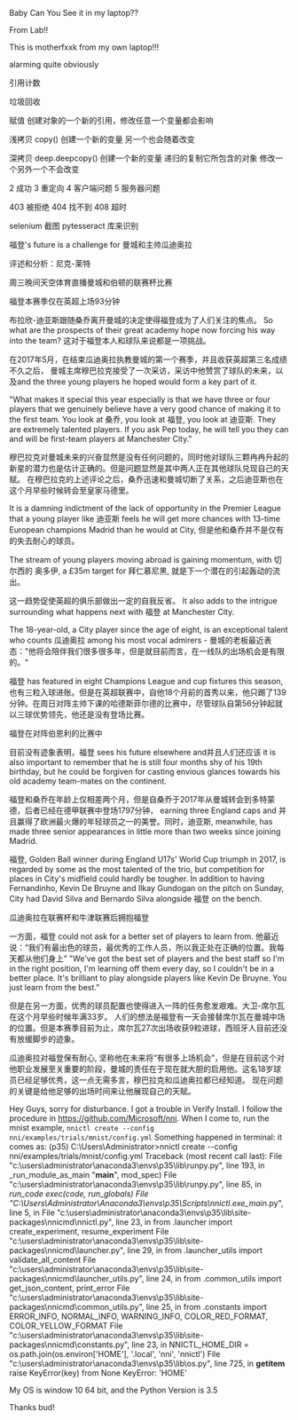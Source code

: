 Baby Can You See it in my laptop??

From Lab!!


This is motherfxxk from my own laptop!!!


alarming
quite obviously 

引用计数

垃圾回收

赋值 创建对象的一个新的引用，修改任意一个变量都会影响


浅拷贝 copy() 创建一个新的变量 另一个也会随着改变

深拷贝 deep.deepcopy() 创建一个新的变量 递归的复制它所包含的对象 修改一个另外一个不会改变 

2 成功
3 重定向
4 客户端问题
5 服务器问题

403 被拒绝
404 找不到
408 超时

selenium 截图
pytesseract 库来识别










  福登's future is a challenge for 曼城和主帅瓜迪奥拉

评述和分析：尼克-莱特



周三晚间天空体育直播曼城和伯顿的联赛杯比赛
 

福登本赛季仅在英超上场93分钟

布拉欣-迪亚斯跟随桑乔离开曼城的决定使得福登成为了人们关注的焦点。 So what are the prospects of their great academy hope now forcing his way into the team? 这对于福登本人和球队来说都是一项挑战。

在2017年5月，在结束瓜迪奥拉执教曼城的第一个赛季，并且收获英超第三名成绩不久之后，  曼城主席穆巴拉克接受了一次采访，采访中他赞赏了球队的未来，以及and the three young players he hoped would form a key part of it.

"What makes it special this year especially is that we have three or four players that we genuinely believe have a very good chance of making it to the first team. You look at 桑乔, you look at  福登, you look at 迪亚斯. They are extremely talented players. If you ask Pep today, he will tell you they can and will be first-team players at Manchester City."

穆巴拉克对曼城未来的兴奋显然是没有任何问题的，同时他对球队三颗冉冉升起的新星的潜力也是估计正确的。但是问题显然是其中两人正在其他球队兑现自己的天赋。 在穆巴拉克的上述评论之后，桑乔迅速和曼城切断了关系，之后迪亚斯也在这个月早些时候转会至皇家马德里。

It is a damning indictment of the lack of opportunity in the Premier League that a young player like 迪亚斯 feels he will get more chances with 13-time European champions Madrid than he would at City, 但是他和桑乔并不是仅有的失去耐心的球员。

The stream of young players moving abroad is gaining momentum, with 切尔西的 奥多伊, a £35m target for 拜仁慕尼黑, 就是下一个潜在的引起轰动的流出。

这一趋势促使英超的俱乐部做出一定的自我反省。 It also adds to the intrigue surrounding what happens next with 福登 at Manchester City.

The 18-year-old, a City player since the age of eight, is an exceptional talent who counts 瓜迪奥拉 among his most vocal admirers - 曼城的老板最近表态："他将会陪伴我们很多很多年，但是就目前而言，在一线队的出场机会是有限的。"  

福登 has featured in eight Champions League and cup fixtures this season, 也有三粒入球进账。但是在英超联赛中，自他18个月前的首秀以来，他只踢了139分钟。在周日对阵主帅下课的哈德斯菲尔德的比赛中，尽管球队自第56分钟起就以三球优势领先，他还是没有登场比赛。

福登在对阵伯恩利的比赛中

目前没有迹象表明，福登 sees his future elsewhere and并且人们还应该 it is also important to remember that he is still four months shy of his 19th birthday, but he could be forgiven for casting envious glances towards his old academy team-mates on the continent.

福登和桑乔在年龄上仅相差两个月，但是自桑乔于2017年从曼城转会到多特蒙德，后者已经在德甲联赛中登场1797分钟， earning three England caps and 并且赢得了欧洲最火爆的年轻球员之一的美誉。同时，迪亚斯, meanwhile, has made three senior appearances in little more than two weeks since joining Madrid.

福登, Golden Ball winner during England U17s' World Cup triumph in 2017, is regarded by some as the most talented of the trio, but competition for places in City's midfield could hardly be tougher. In addition to having Fernandinho, Kevin De Bruyne and Ilkay Gundogan on the pitch on Sunday, City had David Silva and Bernardo Silva alongside 福登 on the bench.

 瓜迪奥拉在联赛杯和牛津联赛后拥抱福登

一方面，福登 could not ask for a better set of players to learn from. 他最近说：“我们有最出色的球员，最优秀的工作人员，所以我正处在正确的位置。我每天都从他们身上” 
"We've got the best set of players and the best staff so I'm in the right position, I'm learning off them every day, so I couldn't be in a better place. It's brilliant to play alongside players like Kevin De Bruyne. You just learn from the best."

但是在另一方面，优秀的球员配置也使得进入一阵的任务愈发艰难。大卫-席尔瓦在这个月早些时候年满33岁。 人们的想法是福登有一天会接替席尔瓦在曼城中场的位置。但是本赛季目前为止，席尔瓦27次出场收获9粒进球，西班牙人目前还没有放缓脚步的迹象。

瓜迪奥拉对福登保有耐心, 坚称他在未来将“有很多上场机会”，但是在目前这个对他职业发展至关重要的阶段，曼城的责任在于现在就大胆的启用他。这名18岁球员已经足够优秀，这一点无需多言，穆巴拉克和瓜迪奥拉都已经知道。 现在问题的关键是给他足够的出场时间来让他展现自己的天赋。



Hey Guys, sorry for disturbance. I got a trouble in Verify Install. 
I follow the procedure in https://github.com/Microsoft/nni.
When I come to, run the mnist example,  `nnictl create --config nni/examples/trials/mnist/config.yml`
Something happened in terminal:
it comes as:
(p35) C:\Users\Administrator>nnictl create --config nni/examples/trials/mnist/config.yml
Traceback (most recent call last):
  File "c:\users\administrator\anaconda3\envs\p35\lib\runpy.py", line 193, in _run_module_as_main
    "__main__", mod_spec)
  File "c:\users\administrator\anaconda3\envs\p35\lib\runpy.py", line 85, in _run_code
    exec(code, run_globals)
  File "C:\Users\Administrator\Anaconda3\envs\p35\Scripts\nnictl.exe\__main__.py", line 5, in <module>
  File "c:\users\administrator\anaconda3\envs\p35\lib\site-packages\nnicmd\nnictl.py", line 23, in <module>
    from .launcher import create_experiment, resume_experiment
  File "c:\users\administrator\anaconda3\envs\p35\lib\site-packages\nnicmd\launcher.py", line 29, in <module>
    from .launcher_utils import validate_all_content
  File "c:\users\administrator\anaconda3\envs\p35\lib\site-packages\nnicmd\launcher_utils.py", line 24, in <module>
    from .common_utils import get_json_content, print_error
  File "c:\users\administrator\anaconda3\envs\p35\lib\site-packages\nnicmd\common_utils.py", line 25, in <module>
    from .constants import ERROR_INFO, NORMAL_INFO, WARNING_INFO, COLOR_RED_FORMAT, COLOR_YELLOW_FORMAT
  File "c:\users\administrator\anaconda3\envs\p35\lib\site-packages\nnicmd\constants.py", line 23, in <module>
    NNICTL_HOME_DIR = os.path.join(os.environ['HOME'], '.local',  'nni', 'nnictl')
  File "c:\users\administrator\anaconda3\envs\p35\lib\os.py", line 725, in __getitem__
    raise KeyError(key) from None
KeyError: 'HOME'

My OS is window 10 64 bit, and the Python Version is 3.5

Thanks bud!
